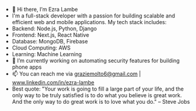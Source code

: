 - 👋 Hi there, I’m Ezra Lambe
- I'm a full-stack developer with a passion for building scalable and efficient web and mobile applications. My tech stack includes:
- Backend: Node.js, Python, Django
- Frontend: Next.js, React Native
- Database: MongoDB, Firebase
- Cloud Computing: AWS 
- Learning: Machine Learning
- 💞️ I’m currently working on automating security features for building phone apps
- 📫 You can reach me via graziemolto6@gmail.com | www.linkedin.com/in/ezra-lambe 
- Best quote: "Your work is going to fill a large part of your life, and the only way to be truly satisfied is to do what you believe is great work. And the only way to do great work is to love what you do." – Steve Jobs

<!---
DHughes666/DHughes666 is a ✨ special ✨ repository because its `README.md` (this file) appears on your GitHub profile.
You can click the Preview link to take a look at your changes.
--->


